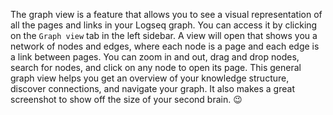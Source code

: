 The graph view is a feature that allows you to see a visual representation of all the pages and links in your Logseq graph. You can access it by clicking on the `Graph view` tab in the left sidebar. A view will open that shows you a network of nodes and edges, where each node is a page and each edge is a link between pages. You can zoom in and out, drag and drop nodes, search for nodes, and click on any node to open its page. This general graph view helps you get an overview of your knowledge structure, discover connections, and navigate your graph. It also makes a great screenshot to show off the size of your second brain. 😉
